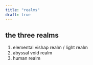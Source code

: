 ```yaml
---
title: "realms"
draft: true
---
```


## the three realms
1. elemental vishap realm / light realm
2. abyssal void realm
3. human realm